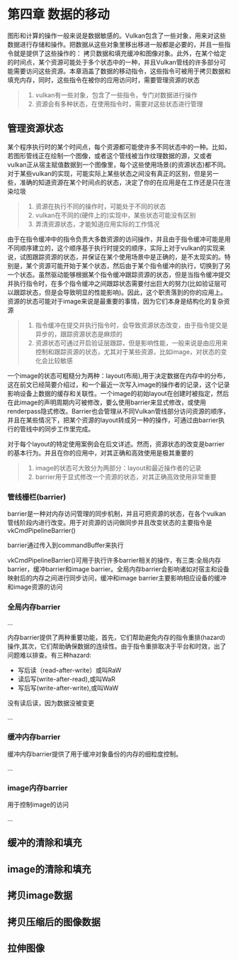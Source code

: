 # 第四章 数据的移动

图形和计算的操作一般来说是数据敏感的。Vulkan包含了一些对象，用来对这些数据进行存储和操作。把数据从这些对象里移出移进一般都是必要的，并且一些指令就是提供了这些操作的： 拷贝数据和填充缓冲和图像对象。此外，在某个给定的时间点，某个资源可能处于多个状态中的一种，并且Vulkan管线的许多部分可能需要访问这些资源。本章涵盖了数据的移动指令，这些指令可被用于拷贝数据和填充内存，同时，这些指令在被你的应用访问时，需要管理资源的状态

> 1. vulkan有一些对象，包含了一些指令，专门对数据进行操作
> 2. 资源会有多种状态，在使用指令时，需要对这些状态进行管理

## 管理资源状态

某个程序执行时的某个时间点，每个资源都可能使许多不同状态中的一种。比如，若图形管线正在绘制一个图像，或者这个管线被当作纹理数据的源，又或者vulkan正从宿主赋值数据到一个图像里，每个这些使用场景(的资源状态)都不同。对于某些vulkan的实现，可能实际上某些状态之间没有真正的区别，但是另一些，准确的知道资源在某个时间点的状态，决定了你的在应用是在工作还是只在渲染垃圾

> 1. 资源在执行不同的操作时，可能处于不同的状态
> 2. vulkan在不同的(硬件上的)实现中，某些状态可能没有区别
> 3. 弄清资源状态，才能知道应用实际的工作情况

由于在指令缓冲中的指令负责大多数资源的访问操作，并且由于指令缓冲可能是用不同顺序建立的，这个顺序基于执行时提交的顺序，实际上对于vulkan的实现来说，试图跟踪资源的状态，并保证在某个使用场景中是正确的，是不太现实的。特别是，某个资源可能开始于某个状态，然后由于某个指令缓冲的执行，切换到了另一个状态。虽然驱动能够根据某个指令缓冲跟踪资源的状态，但是当指令缓冲提交并执行指令时，在多个指令缓冲之间跟踪状态需要付出巨大的努力(比如验证层可以跟踪状态，但是会导致明显的性能影响)。因此，这个职责落到的你的应用上。资源的状态可能对于image来说是最重要的事情，因为它们本身是结构化的复杂资源

> 1. 指令缓冲在提交并执行指令时，会导致资源状态改变，由于指令提交是异步的，跟踪资源状态是麻烦的
> 2. 资源状态可通过开启验证层跟踪，但是影响性能，一般来说是由应用来控制和跟踪资源的状态，尤其对于某些资源，比如image，对状态的变化会比较敏感

一个image的状态可粗糙分为两种：layout(布局),用于决定数据在内存中的分布，这在前文已经简要介绍过，和一个最近一次写入image的操作者的记录，这个记录影响设备上数据的缓存和关联性。一个image的初始layout在创建时被指定，然后在此image的声明周期内可被修改，要么使用barrier来显式修改，或使用renderpass隐式修改。Barrier也会管理从不同Vulkan管线部分访问资源的顺序，并且在某些情况下，把某个资源的layout转成另一种的操作，可通过由barrier执行的管线中的同步工作里完成。

对于每个layout的特定使用案例会在后文详述。然而，资源状态的改变是barrier的基本行为。并且在你的应用中，对其正确和高效使用是极其重要的

> 1. image的状态可大致分为两部分：layout和最近操作者的记录
> 2. barrier用于显式修改一个资源的状态，对其正确高效使用非常重要

### 管线栅栏(barrier)

barrier是一种对内存访问管理的同步机制，并且可把资源的状态，在各个vulkan管线阶段内进行改变。用于对资源的访问做同步并且改变状态的主要指令是vkCmdPipelineBarrier()

barrier通过传入到commandBuffer来执行

vkCmdPipelineBarrier()可用于执行许多barrier相关的操作，有三类:全局内存barrier，缓冲barrier和image barrier。全局内存barrier会影响诸如对宿主和设备映射后的内存之间进行同步访问，缓冲和image barrier主要影响相应设备的缓冲和image资源的访问

### 全局内存barrier

...

内存barrier提供了两种重要功能，首先，它们帮助避免内存的指令重排(hazard)操作,其次，它们帮助确保数据的连续性。由于指令重排取决于平台和时效，出了问题难以排查。有三种hazard:

- 写后读（read-after-write）或叫RaW
- 读后写(write-after-read),或叫WaR
- 写后写(write-after-write),或叫WaW

没有读后读，因为数据没被变更

...

### 缓冲内存barrier

缓冲内存barrier提供了用于缓冲对象备份的内存的细粒度控制。

...

### image内存barrier

用于控制image的访问

...

## 缓冲的清除和填充

## image的清除和填充

## 拷贝image数据

## 拷贝压缩后的图像数据

## 拉伸图像